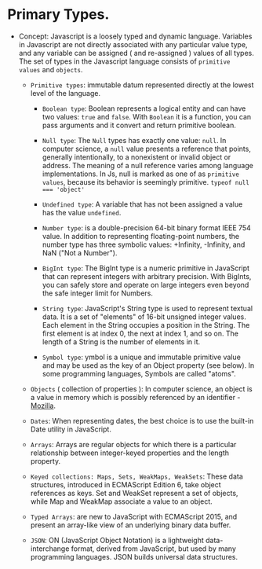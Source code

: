 # Primary Types.

  * Concept: Javascript is a loosely typed and dynamic language. Variables in Javascript are not directly associated with any particular value type, and any variable can be assigned ( and re-assigned ) values of all types. The set of types in the Javascript language consists of `primitive values` and `objects`.
    - `Primitive types`: immutable datum represented directly at the lowest level of the language.
      + `Boolean type`: Boolean represents a logical entity and can have two values: `true` and `false`. With `Boolean` it is a function, you can pass arguments and it convert and return primitive boolean.
  
      + `Null type`: The `Null` types has exactly one value: `null`. In computer science, a `null` value presents a reference that points, generally intentionally, to a nonexistent or invalid object or address. The meaning of a null reference varies among language implementations.
      In Js, null is marked as one of as `primitive values`, because its behavior is seemingly primitive. `typeof null === 'object'`


      + `Undefined type`: A variable that has not been assigned a value has the value `undefined`.


      + `Number type`: is a double-precision 64-bit binary format IEEE 754 value.  In addition to representing floating-point numbers, the number type has three symbolic values: +Infinity, -Infinity, and NaN ("Not a Number").
  
      + `BigInt type`: The BigInt type is a numeric primitive in JavaScript that can represent integers with arbitrary precision. With BigInts, you can safely store and operate on large integers even beyond the safe integer limit for Numbers.
  
      + `String type`: JavaScript's String type is used to represent textual data. It is a set of "elements" of 16-bit unsigned integer values. Each element in the String occupies a position in the String. The first element is at index 0, the next at index 1, and so on. The length of a String is the number of elements in it.


      + `Symbol type`: ymbol is a unique and immutable primitive value and may be used as the key of an Object property (see below). In some programming languages, Symbols are called "atoms".
  
    - `Objects` ( collection of properties ): In computer science, an object is a value in memory which is possibly referenced by an identifier - [Mozilla](https://developer.mozilla.org/en-US/docs/Web/JavaScript/Data_structures#objects).
    - `Dates`: When representing dates, the best choice is to use the built-in Date utility in JavaScript.
    - `Arrays`: Arrays are regular objects for which there is a particular relationship between integer-keyed properties and the length property.
    - `Keyed collections: Maps, Sets, WeakMaps, WeakSets`: These data structures, introduced in ECMAScript Edition 6, take object references as keys. Set and WeakSet represent a set of objects, while Map and WeakMap associate a value to an object.
    - `Typed Arrays`: are new to JavaScript with ECMAScript 2015, and present an array-like view of an underlying binary data buffer.
    - `JSON`: ON (JavaScript Object Notation) is a lightweight data-interchange format, derived from JavaScript, but used by many programming languages. JSON builds universal data structures.